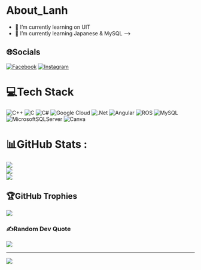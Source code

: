 # About_Lanh
- 🔭 I’m currently learning on UIT
- 🌱 I’m currently learning Japanese & MySQL 
-->
## 🌐Socials
[![Facebook](https://img.shields.io/badge/Facebook-%231877F2.svg?logo=Facebook&logoColor=white)](https://www.facebook.com/ntla10032004.NTLA?mibextid=LQQJ4d) [![Instagram](https://img.shields.io/badge/Instagram-%23E4405F.svg?logo=Instagram&logoColor=white)](https://instagram.com/https://www.instagram.com/anhyeu10324/) 

# 💻Tech Stack
![C++](https://img.shields.io/badge/c++-%2300599C.svg?style=plastic&logo=c%2B%2B&logoColor=white) ![C](https://img.shields.io/badge/c-%2300599C.svg?style=plastic&logo=c&logoColor=white) ![C#](https://img.shields.io/badge/c%23-%23239120.svg?style=plastic&logo=c-sharp&logoColor=white) ![Google Cloud](https://img.shields.io/badge/Google%20Cloud-%234285F4.svg?style=plastic&logo=google-cloud&logoColor=white) ![.Net](https://img.shields.io/badge/.NET-5C2D91?style=plastic&logo=.net&logoColor=white) ![Angular](https://img.shields.io/badge/angular-%23DD0031.svg?style=plastic&logo=angular&logoColor=white) ![ROS](https://img.shields.io/badge/ros-%230A0FF9.svg?style=plastic&logo=ros&logoColor=white) ![MySQL](https://img.shields.io/badge/mysql-%2300f.svg?style=plastic&logo=mysql&logoColor=white) ![MicrosoftSQLServer](https://img.shields.io/badge/Microsoft%20SQL%20Sever-CC2927?style=plastic&logo=microsoft%20sql%20server&logoColor=white) ![Canva](https://img.shields.io/badge/Canva-%2300C4CC.svg?style=plastic&logo=Canva&logoColor=white)
# 📊GitHub Stats :
![](https://github-readme-stats.vercel.app/api?username=Ntla005246&theme=radical&hide_border=false&include_all_commits=false&count_private=false)<br/>
![](https://github-readme-streak-stats.herokuapp.com/?user=Ntla005246&theme=radical&hide_border=false)<br/>
![](https://github-readme-stats.vercel.app/api/top-langs/?username=Ntla005246&theme=radical&hide_border=false&include_all_commits=false&count_private=false&layout=compact)

## 🏆GitHub Trophies
![](https://github-trophies.vercel.app/?username=Ntla005246&theme=radical&no-frame=false&no-bg=false&margin-w=4)

### ✍️Random Dev Quote
![](https://quotes-github-readme.vercel.app/api?type=horizontal&theme=dark)

---
[![](https://visitcount.itsvg.in/api?id=Ntla005246&icon=0&color=0)](https://visitcount.itsvg.in)
